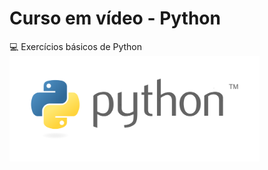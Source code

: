 # Curso em vídeo - Python
:computer: Exercícios básicos de Python
<img src="imagens/python_logo.png" width=400><p>

